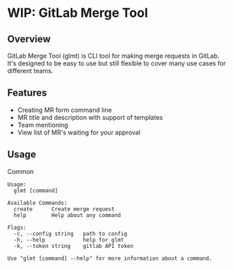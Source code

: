 # WIP: GitLab Merge Tool

## Overview
GitLab Merge Tool (glmt) is CLI tool for making merge requests in GitLab. It's designed to be easy to use but still flexible to cover many use cases for different teams.

## Features
* Creating MR form command line
* MR title and description with support of templates
* Team mentioning
* View list of MR's waiting for your approval

## Usage

Common
```
Usage:
  glmt [command]

Available Commands:
  create      Create merge request
  help        Help about any command

Flags:
  -c, --config string   path to config
  -h, --help            help for glmt
  -k, --token string    gitlab API token

Use "glmt [command] --help" for more information about a command.
```
